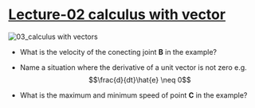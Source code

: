 # [Lecture-02 calculus with vector](https://youtu.be/n4VOrMe-8DQ)

![03_calculus with vectors](https://campuspro-uploads.s3.us-west-2.amazonaws.com/2f97aca3-fc59-4d60-903d-2957cdab1812/f144ff1b-8be4-436a-8fec-3d9e4bc46d83/03_calculus.png)

* What is the velocity of the conecting joint **B** in the example?
* Name a situation where the derivative of a unit vector is not zero e.g. $$\frac{d}{dt}\hat{e} \neq 0$$

* What is the maximum and minimum speed of point **C** in the example?


